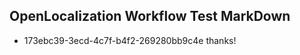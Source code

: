 ## OpenLocalization Workflow Test MarkDown
* 173ebc39-3ecd-4c7f-b4f2-269280bb9c4e 
thanks!<!--HONumber=Mar16_HO3-->
